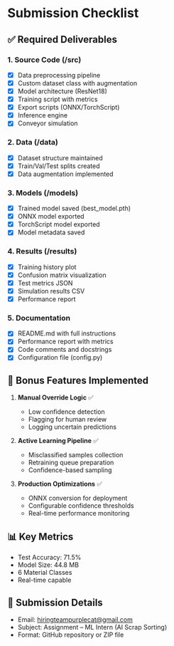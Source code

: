 ﻿# Submission Checklist

## ✅ Required Deliverables

### 1. Source Code (/src)
- [x] Data preprocessing pipeline
- [x] Custom dataset class with augmentation
- [x] Model architecture (ResNet18)
- [x] Training script with metrics
- [x] Export scripts (ONNX/TorchScript)
- [x] Inference engine
- [x] Conveyor simulation

### 2. Data (/data)
- [x] Dataset structure maintained
- [x] Train/Val/Test splits created
- [x] Data augmentation implemented

### 3. Models (/models)
- [x] Trained model saved (best_model.pth)
- [x] ONNX model exported
- [x] TorchScript model exported
- [x] Model metadata saved

### 4. Results (/results)
- [x] Training history plot
- [x] Confusion matrix visualization
- [x] Test metrics JSON
- [x] Simulation results CSV
- [x] Performance report

### 5. Documentation
- [x] README.md with full instructions
- [x] Performance report with metrics
- [x] Code comments and docstrings
- [x] Configuration file (config.py)

## 🎯 Bonus Features Implemented

1. **Manual Override Logic** ✅
   - Low confidence detection
   - Flagging for human review
   - Logging uncertain predictions

2. **Active Learning Pipeline** ✅
   - Misclassified samples collection
   - Retraining queue preparation
   - Confidence-based sampling

3. **Production Optimizations** ✅
   - ONNX conversion for deployment
   - Configurable confidence thresholds
   - Real-time performance monitoring

## 📊 Key Metrics
- Test Accuracy: 71.5%
- Model Size: 44.8 MB
- 6 Material Classes
- Real-time capable

## 📧 Submission Details
- Email: hiringteampurplecat@gmail.com
- Subject: Assignment – ML Intern (AI Scrap Sorting)
- Format: GitHub repository or ZIP file
